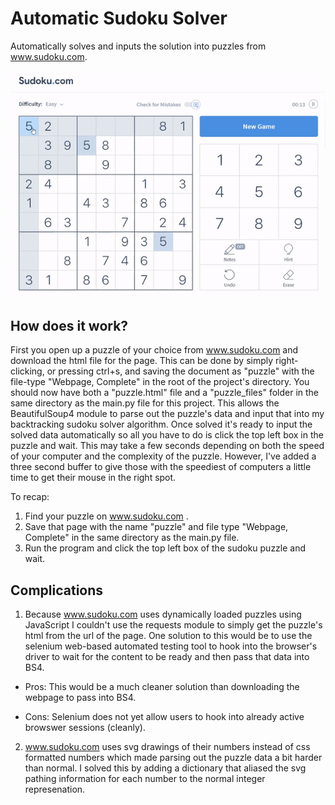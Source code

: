 # Automatic Sudoku Solver
Automatically solves and inputs the solution into puzzles from www.sudoku.com.

![Example of solved puzzle](images/sudoku_solving.gif)

## How does it work?

First you open up a puzzle of your choice from www.sudoku.com and download the html file for the page. This can be done by simply right-clicking, or pressing ctrl+s, and saving the document as "puzzle" with the file-type "Webpage, Complete" in the root of the project's directory. You should now have both a "puzzle.html" file and a "puzzle_files" folder in the same directory as the main.py file for this project. This allows the BeautifulSoup4 module to parse out the puzzle's data and input that into my backtracking sudoku solver algorithm. Once solved it's ready to input the solved data automatically so all you have to do is click the top left box in the puzzle and wait. This may take a few seconds depending on both the speed of your computer and the complexity of the puzzle. However, I've added a three second buffer to give those with the speediest of computers a little time to get their mouse in the right spot.

To recap:

  1. Find your puzzle on www.sudoku.com .
  2. Save that page with the name "puzzle" and file type "Webpage, Complete" in the same directory as the main.py file.
  3. Run the program and click the top left box of the sudoku puzzle and wait.

## Complications

1. Because www.sudoku.com uses dynamically loaded puzzles using JavaScript I couldn't use the requests module to simply get the puzzle's html from the url of the page. One solution to this would be to use the selenium web-based automated testing tool to hook into the browser's driver to wait for the content to be ready and then pass that data into BS4.

  - Pros: This would be a much cleaner solution than downloading the webpage to pass into BS4.
  
  - Cons: Selenium does not yet allow users to hook into already active browswer sessions (cleanly).
  
 2. www.sudoku.com uses svg drawings of their numbers instead of css formatted numbers which made parsing out the puzzle data a bit harder than normal. I solved this by adding a dictionary that aliased the svg pathing information for each number to the normal integer represenation.
